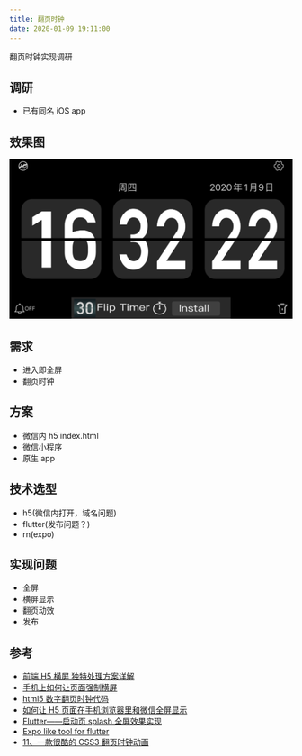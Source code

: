 ```yaml
---
title: 翻页时钟
date: 2020-01-09 19:11:00
---
```


翻页时钟实现调研

<!--more-->

## 调研

- 已有同名 iOS app

## 效果图

![clock](clock.png)

## 需求

- 进入即全屏
- 翻页时钟

## 方案

- 微信内 h5 index.html
- 微信小程序
- 原生 app

## 技术选型

- h5(微信内打开，域名问题)
- flutter(发布问题？)
- rn(expo)

## 实现问题

- 全屏
- 横屏显示
- 翻页动效
- 发布

## 参考

- [前端 H5 横屏 独特处理方案详解](https://juejin.im/post/5be2403df265da616b102e23)
- [手机上如何让页面强制横屏](https://magicly.me/h5-orientation-on-ios/)
- [html5 数字翻页时钟代码](https://www.51qianduan.com/article/3850.html)
- [如何让 H5 页面在手机浏览器里和微信全屏显示](https://segmentfault.com/q/1010000009276119)
- [Flutter——启动页 splash 全屏效果实现](https://www.jianshu.com/p/95d2df476e85)
- [Expo like tool for flutter](https://github.com/flutter/flutter/issues/29021)
- [11、一款很酷的 CSS3 翻页时钟动画](http://www.codeceo.com/article/14-html5-clock-animation.html)
